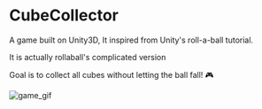 # CubeCollector

A game built on Unity3D, It inspired from Unity's roll-a-ball tutorial.

It is actually rollaball's complicated version 

Goal is to collect all cubes without letting the ball fall! 🎮 

![game_gif](https://media.giphy.com/media/39yEN5G9HTEWVLkeVk/giphy.gif)
